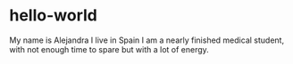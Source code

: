 # hello-world
My name is Alejandra
I live in Spain
I am a nearly finished medical student, with not enough time to spare but with a lot of energy.
